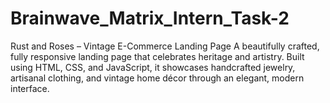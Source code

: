 # Brainwave_Matrix_Intern_Task-2
Rust and Roses – Vintage E-Commerce Landing Page A beautifully crafted, fully responsive landing page that celebrates heritage and artistry. Built using HTML, CSS, and JavaScript, it showcases handcrafted jewelry, artisanal clothing, and vintage home décor through an elegant, modern interface.
